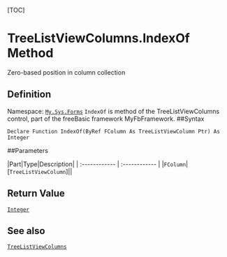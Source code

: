 [TOC]
# TreeListViewColumns.IndexOf Method
Zero-based position in column collection
## Definition
Namespace: [`My.Sys.Forms`](My.Sys.Forms.md)
`IndexOf` is method of the TreeListViewColumns control, part of the freeBasic framework MyFbFramework.
##Syntax
```freeBasic
Declare Function IndexOf(ByRef FColumn As TreeListViewColumn Ptr) As Integer
```

##Parameters

|Part|Type|Description|
| :------------ | :------------ |
|`FColumn`|[`TreeListViewColumn`]||

## Return Value
[`Integer`]("https://www.freebasic.net/wiki/KeyPgInteger")
## See also
[`TreeListViewColumns`](TreeListViewColumns.md)
